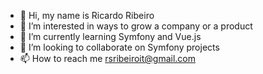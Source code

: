 - 👋 Hi, my name is Ricardo Ribeiro
- 👀 I’m interested in ways to grow a company or a product
- 🌱 I’m currently learning Symfony and Vue.js
- 💞️ I’m looking to collaborate on Symfony projects
- 📫 How to reach me rsribeiroit@gmail.com

<!---
rsdribeiroIT/rsdribeiroIT is a ✨ special ✨ repository because its `README.md` (this file) appears on your GitHub profile.
You can click the Preview link to take a look at your changes.
--->
